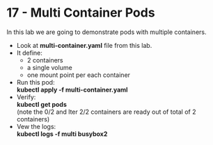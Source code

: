 # 17 - Multi Container Pods

In this lab we are going to demonstrate pods with multiple containers.

- Look at **multi-container.yaml** file from this lab.
- It define:
  - 2 containers
  - a single volume
  - one mount point per each container
- Run this pod:  
**kubectl apply -f multi-container.yaml**
- Verify:  
**kubectl get pods**  
(note the 0/2 and lter 2/2 containers are ready out of total of 2 containers)
- Vew the logs:  
**kubectl logs -f multi busybox2**

